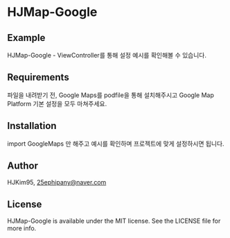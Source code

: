 # HJMap-Google
## Example

HJMap-Google - ViewController를 통해 설정 예시를 확인해볼 수 있습니다.

## Requirements
파일을 내려받기 전, Google Maps를 podfile을 통해 설치해주시고 Google Map Platform 기본 설정을 모두 마쳐주세요.

## Installation

import GoogleMaps 만 해주고 예시를 확인하며 프로젝트에 맞게 설정하시면 됩니다.

## Author

HJKim95, 25ephipany@naver.com

## License

HJMap-Google is available under the MIT license. See the LICENSE file for more info.

